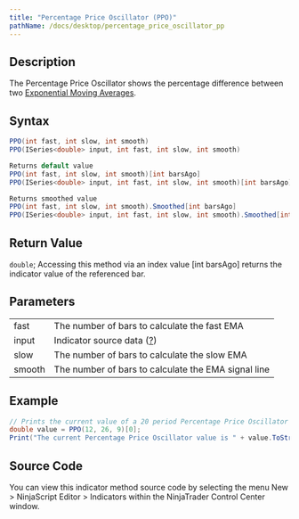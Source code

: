 ```yaml
---
title: "Percentage Price Oscillator (PPO)"
pathName: /docs/desktop/percentage_price_oscillator_pp
---
```


## Description

The Percentage Price Oscillator shows the percentage difference between two [Exponential Moving Averages](/docs/desktop/moving_average_-_exponential_e).

## Syntax

```csharp
PPO(int fast, int slow, int smooth)
PPO(ISeries<double> input, int fast, int slow, int smooth)

Returns default value
PPO(int fast, int slow, int smooth)[int barsAgo]
PPO(ISeries<double> input, int fast, int slow, int smooth)[int barsAgo]

Returns smoothed value
PPO(int fast, int slow, int smooth).Smoothed[int barsAgo]
PPO(ISeries<double> input, int fast, int slow, int smooth).Smoothed[int barsAgo]
```

## Return Value

`double`; Accessing this method via an index value [int barsAgo] returns the indicator value of the referenced bar.

## Parameters

|  |  |
| --- | --- |
| fast | The number of bars to calculate the fast EMA |
| input | Indicator source data ([?](/docs/desktop/valid_input_data_for_indicator)) |
| slow | The number of bars to calculate the slow EMA |
| smooth | The number of bars to calculate the EMA signal line |

## Example

```csharp
// Prints the current value of a 20 period Percentage Price Oscillator
double value = PPO(12, 26, 9)[0];
Print("The current Percentage Price Oscillator value is " + value.ToString());
```

## Source Code

You can view this indicator method source code by selecting the menu New > NinjaScript Editor > Indicators within the NinjaTrader Control Center window.
